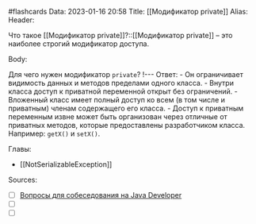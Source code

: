 #flashcards
Data: 2023-01-16 20:58
Title: [[Модификатор private]]
Alias:
Header:

Что такое [[Модификатор private]]?::[[Модификатор private]] – это наиболее строгий модификатор доступа. 
<!--SR:!2023-11-03,10,730-->




Body:




Для чего нужен модификатор `private`?
!---
Ответ:
	- Он ограничивает видимость данных и методов пределами одного класса.
	- Внутри класса доступ к приватной переменной открыт без ограничений.
	- Вложенный класс имеет полный доступ ко всем (в том числе и приватным) членам содержащего его класса.
	- Доступ к приватным переменным извне может быть организован через отличные от приватных методов, которые предоставлены разработчиком класса. Например: `getX()` и `setX()`.
<!--SR:!2023-11-03,10,690-->





Главы:
- [[NotSerializableException]]


Sources:
- [ ] [Вопросы для собеседования на Java Developer](https://github.com/enhorse/java-interview/blob/master/README.md#%D0%9E%D0%9E%D0%9F)
- [ ] []()
- [ ] []()
